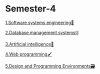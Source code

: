 # Semester-4

[1.Software systems engineering🧬](https://github.com/IoanaBotezatu01/Software-Systems-Engineering/tree/main)

[2.Database management systems⛓]()

[3.Artificial intelligence🤖]()

[4.Web programming🖌]()

[5.Design and Programming Environments🗃️]()
